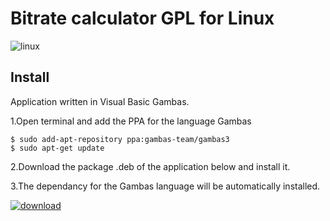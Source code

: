 # Bitrate calculator GPL for Linux

![linux](https://cloud.githubusercontent.com/assets/24923693/21910755/b8d9427e-d91d-11e6-9b16-438f9374e2a0.png)


## Install

Application written in Visual Basic Gambas. 

1.Open terminal and add the PPA for the language Gambas

    $ sudo add-apt-repository ppa:gambas-team/gambas3
    $ sudo apt-get update 
  
2.Download the package .deb of the application below and install it.

3.The dependancy for the Gambas language will be automatically installed.


[![download][2]][1]

  [1]: https://github.com/Philippe734/Bitrate-calculator/raw/master/Linux/BitrateCalculator_1.0.2.deb
  [2]: https://cloud.githubusercontent.com/assets/24923693/21723900/7fdda69e-d432-11e6-8ab1-87dd79f36fe5.gif
